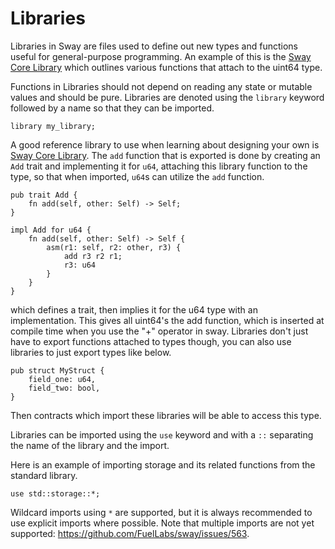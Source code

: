 # Libraries

Libraries in Sway are files used to define out new types and functions useful for general-purpose programming. An example of this is the [Sway Core Library](https://github.com/FuelLabs/sway-lib-core) which outlines various functions that attach to the uint64 type. 

Functions in Libraries should not depend on reading any state or mutable values and should be pure. Libraries are denoted using the `library` keyword followed by a name so that they can be imported.

```sway
library my_library;
```

A good reference library to use when learning about designing your own is [Sway Core Library](https://github.com/FuelLabs/sway-lib-core). The `add` function that is exported is done by creating an `Add` trait and implementing it for `u64`, attaching this library function to the type, so that when imported, `u64`s can utilize the `add` function.

```sway
pub trait Add {
    fn add(self, other: Self) -> Self;
}

impl Add for u64 {
    fn add(self, other: Self) -> Self {
        asm(r1: self, r2: other, r3) {
            add r3 r2 r1;
            r3: u64
        }
    }
}
```

which defines a trait, then implies it for the u64 type with an implementation. This gives all uint64's the add function, which is inserted at compile time when you use the "+" operator in sway. Libraries don't just have to export functions attached to types though, you can also use libraries to just export types like below.

```sway
pub struct MyStruct {
    field_one: u64,
    field_two: bool,
}
```

Then contracts which import these libraries will be able to access this type.

Libraries can be imported using the `use` keyword and with a `::` separating the name of the library and the import.

Here is an example of importing storage and its related functions from the standard library. 

```sway
use std::storage::*;
```

Wildcard imports using `*` are supported, but it is always recommended to use explicit imports where possible. Note that multiple imports are not yet supported: https://github.com/FuelLabs/sway/issues/563.